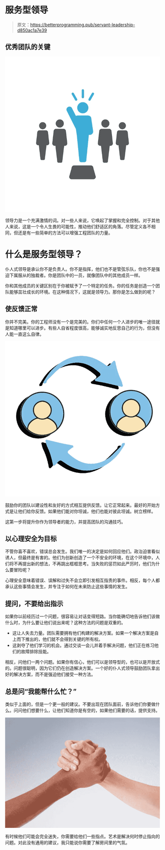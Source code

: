 # 服务型领导

> 原文：<https://betterprogramming.pub/servant-leadership-d850ac1a7e39>

## 优秀团队的关键

![](img/33c7697dacfa0807e6e9fab077526178.png)

领导力是一个充满激情的词。对一些人来说，它唤起了掌握和完全控制。对于其他人来说，这是一个令人生畏的可能性，推动他们舒适区的角落。尽管定义各不相同，但还是有一些简单的方法可以增强工程团队的力量。

# 什么是服务型领导？

仆人式领导是承认你不是负责人。你不是指挥，他们也不是管弦乐队，你也不是强迫下属服从的独裁者。你是团队中的一员，就像团队中的其他成员一样。

你和其他成员的关键区别在于你被赋予了一个特定的任务。你的任务是创造一个团队能够茁壮成长的环境。在这种情况下，这就是领导力。那你是怎么做到的呢？

## 使反馈正常

你并不完美。你的工程师没有一个是完美的。你们中任何一个人进步的唯一途径就是知道哪里可以进步。有些人自省程度很高，能够诚实地反思自己的行为，但没有人能一直这么自律。

![](img/da145cb25dd889bfad34891fa8d1c28d.png)

鼓励你的团队以建设性和友好的方式相互提供反馈。让它正常起来。最好的开始方式是让他们给你反馈。如果他们能对你坦诚，他们也能对彼此坦诚。树立榜样。

这第一步将提升你作为领导者的能力，并提高团队的沟通技巧。

## 以心理安全为目标

不管你喜不喜欢，错误总会发生。我们唯一的决定是如何回应他们。政治迫害看似诱人，但最终是有害的。他们为创新创造了一个不安全的环境，在这个环境中，人们将不再提出新的想法，不再跳出框框思考。当失败的惩罚如此严厉时，他们为什么要冒险呢？

心理安全意味着错误、误解和过失不会立即引发相互指责的事件。相反，每个人都承认这些事情会发生，并专注于如何在未来防止这些事情的发生。

## 提问，不要给出指示

如果你以前经历过一个问题，很容易让对话变得短路。当你能确切地告诉他们该做什么时，为什么要让他们说出来呢？这种方法的问题是双重的。

*   这让人失去力量。团队需要拥有他们构建的解决方案。如果一个解决方案是自上而下推出的，他们就不会得到关键的所有权。
*   这剥夺了他们学习的机会。通过交谈一会儿并着手解决问题，他们正在练习他们的故障排除技能。

相反，问他们一两个问题。如果你有信心，他们可以是领导型的，也可以是开放式的。问题很聪明，因为它们仍在创造解决方案。一个好的仆人式领导鼓励团队拿出好的解决方案，而不是强迫他们接受一种方法。

## 总是问“我能帮什么忙？”

类似于上面的，但是一个更一般的建议。不要出现在团队面前，告诉他们你要做什么。问问他们想要什么，让他们知道你是有空的，如果他们需要的话，提供支持。

![](img/af2a11e3697c6c0ca843c94415a88c81.png)

有时候他们可能会完全迷失，你需要给他们一些指点。艺术是解决何时停止指向的问题。对此没有通用的建议，我只能说你需要了解房间里的气氛。